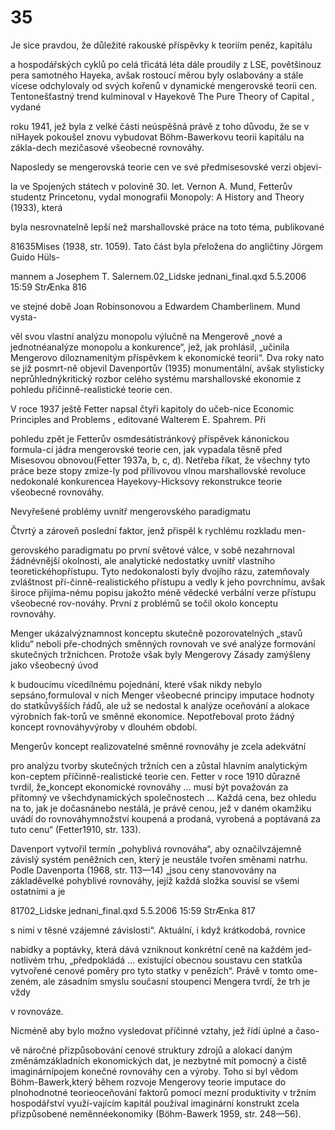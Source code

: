 # 35

Je sice pravdou, že důležité rakouské příspěvky k teoriím peněz, kapitálu

a hospodářských cyklů po celá třicátá léta dále proudily z LSE, povětšinouz pera samotného Hayeka, avšak rostoucí měrou byly oslabovány a stále vícese odchylovaly od svých kořenů v dynamické mengerovské teorii cen. Tentonešťastný trend kulminoval v Hayekově The Pure Theory of Capital , vydané

roku 1941, jež byla z velké části neúspěšná právě z toho důvodu, že se v níHayek pokoušel znovu vybudovat Böhm-Bawerkovu teorii kapitálu na zákla-dech mezičasové všeobecné rovnováhy.

Naposledy se mengerovská teorie cen ve své předmisesovské verzi objevi-

la ve Spojených státech v polovině 30. let. Vernon A. Mund, Fetterův studentz Princetonu, vydal monografii Monopoly: A History and Theory (1933), která

byla nesrovnatelně lepší než marshallovské práce na toto téma, publikované

81635Mises (1938, str. 1059). Tato část byla přeložena do angličtiny Jörgem Guido Hüls-

mannem a Josephem T. Salernem.02_Lidske jednani_final.qxd 5.5.2006 15:59 StrÆnka 816

ve stejné době Joan Robinsonovou a Edwardem Chamberlinem. Mund vysta-

věl svou vlastní analýzu monopolu výlučně na Mengerově „nové a jednotnéanalýze monopolu a konkurence“, jež, jak prohlásil, „učinila Mengerovo díloznamenitým příspěvkem k ekonomické teorii“. Dva roky nato se již posmrt-ně objevil Davenportův (1935) monumentální, avšak stylisticky neprůhlednýkritický rozbor celého systému marshallovské ekonomie z pohledu příčinně-realistické teorie cen.

V roce 1937 ještě Fetter napsal čtyři kapitoly do učeb-nice Economic Principles and Problems , editované Walterem E. Spahrem. Při

pohledu zpět je Fetterův osmdesátistránkový příspěvek kánonickou formula-cí jádra mengerovské teorie cen, jak vypadala těsně před Misesovou obnovou(Fetter 1937a, b, c, d). Netřeba říkat, že všechny tyto práce beze stopy zmize-ly pod přílivovou vlnou marshallovské revoluce nedokonalé konkurencea Hayekovy-Hicksovy rekonstrukce teorie všeobecné rovnováhy.

Nevyřešené problémy uvnitř mengerovského paradigmatu

Čtvrtý a zároveň poslední faktor, jenž přispěl k rychlému rozkladu men-

gerovského paradigmatu po první světové válce, v sobě nezahrnoval žádnévnější okolnosti, ale analytické nedostatky uvnitř vlastního teoretickéhopřístupu. Tyto nedokonalosti byly dvojího rázu, zatemňovaly zvláštnost pří-činně-realistického přístupu a vedly k jeho povrchnímu, avšak široce přijíma-nému popisu jakožto méně vědecké verbální verze přístupu všeobecné rov-nováhy. První z problémů se točil okolo konceptu rovnováhy.

Menger ukázalvýznamnost konceptu skutečně pozorovatelných „stavů klidu“ neboli pře-chodných směnných rovnovah ve své analýze formování skutečných tržníchcen. Protože však byly Mengerovy Zásady zamýšleny jako všeobecný úvod

k budoucímu vícedílnému pojednání, které však nikdy nebylo sepsáno,formuloval v nich Menger všeobecné principy imputace hodnoty do statkůvyšších řádů, ale už se nedostal k analýze oceňování a alokace výrobních fak-torů ve směnné ekonomice. Nepotřeboval proto žádný koncept rovnováhyvýroby v dlouhém období.

Mengerův koncept realizovatelné směnné rovnováhy je zcela adekvátní

pro analýzu tvorby skutečných tržních cen a zůstal hlavním analytickým kon-ceptem příčinně-realistické teorie cen. Fetter v roce 1910 důrazně tvrdil, že„koncept ekonomické rovnováhy … musí být považován za přítomný ve všechdynamických společnostech … Každá cena, bez ohledu na to, jak je dočasnánebo nestálá, je právě cenou, jež v daném okamžiku uvádí do rovnováhymnožství koupená a prodaná, vyrobená a poptávaná za tuto cenu“ (Fetter1910, str. 133).

Davenport vytvořil termín „pohyblivá rovnováha“, aby označilvzájemně závislý systém peněžních cen, který je neustále tvořen směnami natrhu. Podle Davenporta (1968, str. 113—14) „jsou ceny stanovovány na základěvelké pohyblivé rovnováhy, jejíž každá složka souvisí se všemi ostatními a je

81702_Lidske jednani_final.qxd 5.5.2006 15:59 StrÆnka 817

s nimi v těsné vzájemné závislosti“. Aktuální, i když krátkodobá, rovnice

nabídky a poptávky, která dává vzniknout konkrétní ceně na každém jed-notlivém trhu, „předpokládá … existující obecnou soustavu cen statkůa vytvořené cenové poměry pro tyto statky v penězích“. Právě v tomto ome-zeném, ale zásadním smyslu současní stoupenci Mengera tvrdí, že trh je vždy

v rovnováze.

Nicméně aby bylo možno vysledovat příčinné vztahy, jež řídí úplné a časo-

vě náročné přizpůsobování cenové struktury zdrojů a alokací daným změnámzákladních ekonomických dat, je nezbytné mít pomocný a čistě imaginárnípojem konečné rovnováhy cen a výroby. Toho si byl vědom Böhm-Bawerk,který během rozvoje Mengerovy teorie imputace do plnohodnotné teorieoceňování faktorů pomocí mezní produktivity v tržním hospodářství využí-vajícím kapitál používal imaginární konstrukt zcela přizpůsobené neměnnéekonomiky (Böhm-Bawerk 1959, str. 248—56).

